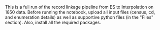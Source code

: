 This is a full run of the record linkage pipeline from ES to Interpolation on 1850 data. 
Before running the notebook, upload all input files (census, cd, and enumeration details) as well as supportive python files (in the "Files" section). 
Also, install all the required packages. 
